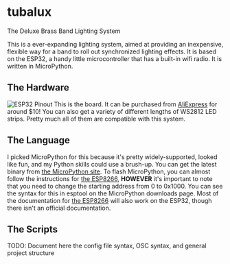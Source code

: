# tubalux
The Deluxe Brass Band Lighting System

This is a ever-expanding lighting system, aimed at providing an inexpensive, flexible way for a band to roll out synchronized lighting effects. It is based on the ESP32, a handy little microcontroller that has a built-in wifi radio. It is written in MicroPython.

## The Hardware
![ESP32 Pinout](https://ae01.alicdn.com/kf/HTB1tYN_SFXXXXa2XpXXq6xXFXXXl.jpg)
This is the board. It can be purchased from [AliExpress](https://www.aliexpress.com/item/Lolin-ESP32-OLED-V2-0-Pro-ESP32-OLED-wemos-pour-Arduino-ESP32-OLED-WiFi-Modules-Bluetooth/32824819112.html) for around $10! You can also get a variety of different lengths of WS2812 LED strips. Pretty much all of them are compatible with this system.

## The Language
I picked MicroPython for this because it's pretty widely-supported, looked like fun, and my Python skills could use a brush-up. You can get the latest binary from [the MicroPython site](https://micropython.org/download/#esp32). To flash MicroPython, you can almost follow the instructions for [the ESP8266](https://docs.micropython.org/en/latest/esp8266/esp8266/tutorial/intro.html), **HOWEVER** it's important to note that you need to change the starting address from 0 to 0x1000. You can see the syntax for this in esptool on the MicroPython downloads page. Most of the documentation for [the ESP8266](https://docs.micropython.org/en/latest/esp8266/index.html) will also work on the ESP32, though there isn't an official documentation.

## The Scripts
TODO: Document here the config file syntax, OSC syntax, and general project structure
